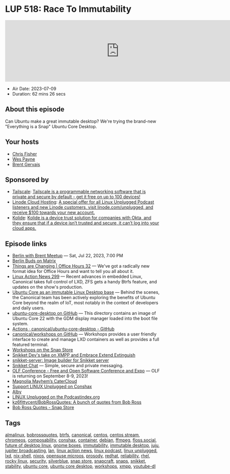 # LUP 518: Race To Immutability

<iframe src="https://player.fireside.fm/v2/RUkczH-V+wHwhG34Z?theme=dark" width="740" height="200" frameborder="0" scrolling="no"></iframe>

* Air Date: 2023-07-09
* Duration: 62 mins 26 secs

## About this episode

Can Ubuntu make a great immutable desktop? We're trying the brand-new "Everything is a Snap" Ubuntu Core Desktop.

## Your hosts
* [Chris Fisher](https://linuxunplugged.com/hosts/chrislas)
* [Wes Payne](https://linuxunplugged.com/hosts/wes)
* [Brent Gervais](https://linuxunplugged.com/hosts/brent)

## Sponsored by

  * [Tailscale](http://tailscale.com/linuxunplugged): [Tailscale is a programmable networking software that is private and secure by default - get it free on up to 100 devices!](http://tailscale.com/linuxunplugged)
  * [Linode Cloud Hosting](https://linode.com/unplugged): [A special offer for all Linux Unplugged Podcast listeners and new Linode customers, visit linode.com/unplugged, and receive $100 towards your new account. ](https://linode.com/unplugged)
  * [Kolide](https://kolide.com/unplugged): [Kolide is a device trust solution for companies with Okta, and they ensure that if a device isn’t trusted and secure, it can’t log into your cloud apps.](https://kolide.com/unplugged)



## Episode links

  * [Berlin with Brent Meetup](https://www.meetup.com/jupiterbroadcasting/events/294559395/?isFirstPublish=true "Berlin with Brent Meetup") — Sat, Jul 22, 2023, 7:00 PM
  * [Berlin Buds on Matrix](https://matrix.to/#/%23berlin:jupiterbroadcasting.com "Berlin Buds on Matrix")
  * [Things are Changing | Office Hours 32](https://www.jupiterbroadcasting.com/show/office-hours/32/ "Things are Changing | Office Hours 32") — We've got a radically new format idea for Office Hours and want to tell you all about it.
  * [Linux Action News 299](https://linuxactionnews.com/299 "Linux Action News 299") — Recent advances in embedded Linux, Canonical takes full control of LXD, ZFS gets a handy Btrfs feature, and updates on the show's production.
  * [Ubuntu Core as an immutable Linux Desktop base](https://ubuntu.com/blog/ubuntu-core-an-immutable-linux-desktop "Ubuntu Core as an immutable Linux Desktop base") — Behind the scenes, the Canonical team has been actively exploring the benefits of Ubuntu Core beyond the realm of IoT, most notably in the context of developers and daily users.
  * [ubuntu-core-desktop on GitHub](https://github.com/canonical/ubuntu-core-desktop "ubuntu-core-desktop on GitHub") — This directory contains an image of Ubuntu Core 22 with the GDM display manager loaded into the boot file system.
  * [Actions · canonical/ubuntu-core-desktop - GitHub](https://github.com/canonical/ubuntu-core-desktop/actions/workflows/build-image.yaml "Actions · canonical/ubuntu-core-desktop - GitHub")
  * [canonical/workshops on GitHub](https://github.com/canonical/workshops "canonical/workshops on GitHub") — Workshops provides a user friendly interface to create and manage LXD containers as well as provides a full featured terminal.
  * [Workshops on the Snap Store](https://snapcraft.io/workshops "Workshops on the Snap Store")
  * [Snikket Dev's take on XMPP and Embrace Extend Extinguish](https://floss.social/@mattj/110595483224579575 "Snikket Dev's take on XMPP and Embrace Extend Extinguish")
  * [snikket-server: Image builder for Snikket server](https://github.com/snikket-im/snikket-server "snikket-server: Image builder for Snikket server")
  * [Snikket Chat](https://snikket.org/ "Snikket Chat") — Simple, secure and private messaging.
  * [OLF Conference - Free and Open Software Conference and Expo](https://olfconference.org/ "OLF Conference - Free and Open Software Conference and Expo") — OLF is returning on September 8-9, 2023!
  * [Magnolia Mayhem’s CaterCloud](https://catercloud.me/ "Magnolia Mayhem’s CaterCloud")
  * [Support LINUX Unplugged on Conshax](https://conshax.app/support/72d5e069-f907-5ee7-b0d7-45404f4f0aa5 "Support LINUX Unplugged on Conshax")
  * [Alby](https://getalby.com/ "Alby")
  * [LINUX Unplugged on the Podcastindex.org](https://podcastindex.org/podcast/575694 "LINUX Unplugged on the Podcastindex.org")
  * [kz6fittycent/BobRossQuotes: A bunch of quotes from Bob Ross](https://github.com/kz6fittycent/BobRossQuotes "kz6fittycent/BobRossQuotes: A bunch of quotes from Bob Ross")
  * [Bob Ross Quotes - Snap Store](https://snapcraft.io/bobrossquotes "Bob Ross Quotes - Snap Store")



## Tags

[almalinux](https://linuxunplugged.com/tags/almalinux), [bobrossquotes](https://linuxunplugged.com/tags/bobrossquotes), [btrfs](https://linuxunplugged.com/tags/btrfs), [canonical](https://linuxunplugged.com/tags/canonical), [centos](https://linuxunplugged.com/tags/centos), [centos stream](https://linuxunplugged.com/tags/centos%20stream), [chromeos](https://linuxunplugged.com/tags/chromeos), [composability](https://linuxunplugged.com/tags/composability), [conshax](https://linuxunplugged.com/tags/conshax), [container](https://linuxunplugged.com/tags/container), [debian](https://linuxunplugged.com/tags/debian), [ffmpeg](https://linuxunplugged.com/tags/ffmpeg), [floss.social](https://linuxunplugged.com/tags/floss.social), [future of desktop linux](https://linuxunplugged.com/tags/future%20of%20desktop%20linux), [gnome boxes](https://linuxunplugged.com/tags/gnome%20boxes), [immutability](https://linuxunplugged.com/tags/immutability), [immutable desktop](https://linuxunplugged.com/tags/immutable%20desktop), [juju](https://linuxunplugged.com/tags/juju), [jupiter broadcasting](https://linuxunplugged.com/tags/jupiter%20broadcasting), [lan](https://linuxunplugged.com/tags/lan), [linux action news](https://linuxunplugged.com/tags/linux%20action%20news), [linux podcast](https://linuxunplugged.com/tags/linux%20podcast), [linux unplugged](https://linuxunplugged.com/tags/linux%20unplugged), [lxd](https://linuxunplugged.com/tags/lxd), [nix-shell](https://linuxunplugged.com/tags/nix-shell), [nixos](https://linuxunplugged.com/tags/nixos), [opensuse microos](https://linuxunplugged.com/tags/opensuse%20microos), [prosody](https://linuxunplugged.com/tags/prosody), [redhat](https://linuxunplugged.com/tags/redhat), [reliability](https://linuxunplugged.com/tags/reliability), [rhel](https://linuxunplugged.com/tags/rhel), [rocky linux](https://linuxunplugged.com/tags/rocky%20linux), [security](https://linuxunplugged.com/tags/security), [silverblue](https://linuxunplugged.com/tags/silverblue), [snap store](https://linuxunplugged.com/tags/snap%20store), [snapcraft](https://linuxunplugged.com/tags/snapcraft), [snaps](https://linuxunplugged.com/tags/snaps), [snikket](https://linuxunplugged.com/tags/snikket), [stability](https://linuxunplugged.com/tags/stability), [ubuntu core](https://linuxunplugged.com/tags/ubuntu%20core), [ubuntu core desktop](https://linuxunplugged.com/tags/ubuntu%20core%20desktop), [workshops](https://linuxunplugged.com/tags/workshops), [xmpp](https://linuxunplugged.com/tags/xmpp), [youtube-dl](https://linuxunplugged.com/tags/youtube-dl)